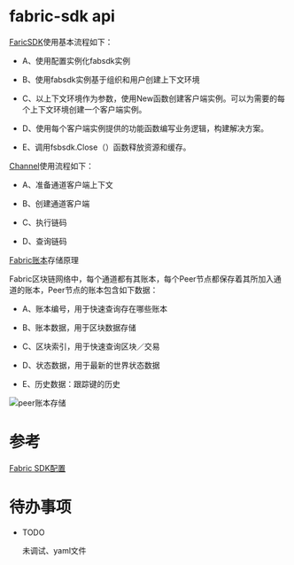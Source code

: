 # fabric-sdk api

[FaricSDK](https://godoc.org/github.com/hyperledger/fabric-sdk-go/pkg/fabsdk)使用基本流程如下：

* A、使用配置实例化fabsdk实例

* B、使用fabsdk实例基于组织和用户创建上下文环境

* C、以上下文环境作为参数，使用New函数创建客户端实例。可以为需要的每个上下文环境创建一个客户端实例。

* D、使用每个客户端实例提供的功能函数编写业务逻辑，构建解决方案。

* E、调用fsbsdk.Close（）函数释放资源和缓存。

[Channel](https://godoc.org/github.com/hyperledger/fabric-sdk-go/pkg/client/channel)使用流程如下：

* A、准备通道客户端上下文

* B、创建通道客户端

* C、执行链码

* D、查询链码

[Fabric账本](https://cloud.tencent.com/info/b6e95f56948825222f260fc3f273ab74.html)存储原理

Fabric区块链网络中，每个通道都有其账本，每个Peer节点都保存着其所加入通道的账本，Peer节点的账本包含如下数据：

* A、账本编号，用于快速查询存在哪些账本

* B、账本数据，用于区块数据存储

* C、区块索引，用于快速查询区块／交易

* D、状态数据，用于最新的世界状态数据

* E、历史数据：跟踪键的历史

![peer账本存储](pkg/fabric账本.jpg)







# 参考


[Fabric SDK配置](https://cloud.tencent.com/info/c8da23c2b40acf91744b3ae7d8eb503b.html)






# 待办事项

* TODO

    未调试、yaml文件



























